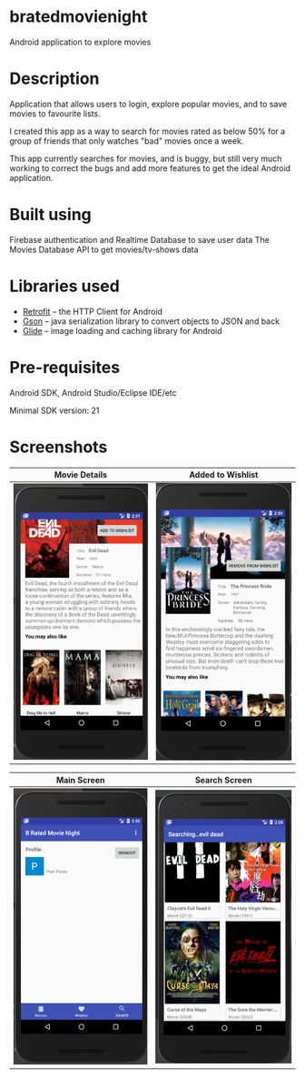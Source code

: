 # bratedmovienight

Android application to explore movies 

# Description

Application that allows users to login, explore popular movies, and to save movies to favourite lists.

I created this app as a way to search for movies rated as below 50% for a group of friends that only watches "bad" movies once a week.

This app currently searches for movies, and is buggy, but still very much working to correct the bugs and add more features to get the ideal Android application.

# Built using
Firebase authentication and Realtime Database to save user data
The Movies Database API to get movies/tv-shows data

# Libraries used
* [Retrofit](http://square.github.io/retrofit/) – the HTTP Client for Android
* [Gson](https://github.com/google/gson) – java serialization library to convert objects to JSON and back
* [Glide](https://github.com/bumptech/glide) – image loading and caching library for Android

# Pre-requisites
Android SDK, Android Studio/Eclipse IDE/etc

Minimal SDK version: 21

# Screenshots
Movie Details           |  Added to Wishlist
:-------------------------:|:-------------------------:
 ![Movie Details](Screenshots/MovieDetailScreen.png)| ![Added to Wishlist](Screenshots/AddedtoWishlistScreen.png)

Main Screen         |  Search Screen
:-------------------------:|:-------------------------:
![Main Screen](Screenshots/MainScreen.png)| ![Search Screen](Screenshots/SearchScreen.png)
